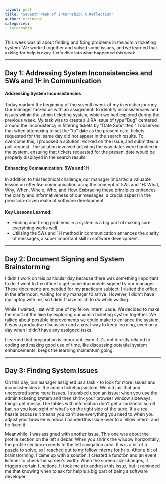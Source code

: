 ```yaml
---
layout: post
title: "Seventh Week of Internship: A Reflection"
author: mtrinidad
categories: 
- internship
---
```

This week was all about finding and fixing problems in the admin ticketing system. We worked together and solved some issues, and we learned that asking for help is okay. Let's dive into what happened this week.

---
## Day 1: Addressing System Inconsistencies and 5Ws and 1H in Communication 

#### Addressing System Inconsistencies
Today marked the beginning of the seventh week of my internship journey. Our manager tasked us with an assignment: to identify inconsistencies and issues within the admin ticketing system, which we had explored during the previous week. My task was to create a JIRA issue of type "Bug" centered around the inconsistency in filtering tickets by "Date Submitted." I observed that when attempting to set the "to" date as the present date, tickets requested for that same day did not appear in the search results. To overcome this, I proposed a solution, worked on the issue, and submitted a pull request. The solution involved adjusting the way dates were handled in the system, ensuring that tickets requested for the present date would be properly displayed in the search results.

#### Enhancing Communication: 5Ws and 1H
In addition to this technical challenge, our manager imparted a valuable lesson on effective communication using the concept of 5Ws and 1H: What, Why, When, Where, Who, and How. Embracing these principles enhances the clarity and informativeness of our messages, a crucial aspect in the precision-driven realm of software development.

#### Key Lessons Learned:
- Finding and fixing problems in a system is a big part of making sure everything works well.
- Utilizing the 5Ws and 1H method in communication enhances the clarity of messages, a super important skill in software development.

---
## Day 2: Document Signing and System Brainstorming

I didn't work on this particular day because there was something important to do. I went to the office to get some documents signed by our manager. These documents are needed for my practicum subject. I visited the office in the afternoon, waiting for my manager to arrive. However, I didn't have my laptop with me, so I didn't have much to do while waiting.

While I waited, I sat with one of my fellow intern, Jade. We decided to make the most of the time by exploring our admin ticketing system together. We talked about possible improvements we could make to enhance the system. It was a productive discussion and a great way to keep learning, even on a day when I didn't have any assigned tasks.

I learned that preparation is important, even if it's not directly related to coding and making good use of time, like discussing potential system enhancements, keeps the learning momentum going.

---
## Day 3: Finding System Issues

On this day, our manager assigned us a task - to look for more issues and inconsistencies in the admin ticketing system. We did just that and uncovered some more issues. I stumbled upon an issue: when you use the admin ticketing system and then shrink your browser window sideways, things get messy. The tables with information don't get a horizontal scroll bar, so you lose sight of what's on the right side of the table. It's a real hassle because it means you can't see everything you need to when you adjust your browser window. I handed this issue over to a fellow intern, and he fixed it.

Meanwhile, I was assigned with another issue. This one was about the profile section on the left sidebar. When you shrink the window horizontally, the profile section exceeds to the left navigation area. It was a bit of a puzzle to solve, so I reached out to my fellow interns for help. After a bit of brainstorming, I came up with a solution. I created a function and an event listener to check the screen's width. When the screen size changes, it triggers certain functions. It took me a to address this issue, but it reminded me that knowing when to ask for help is a big part of being a software developer.  



